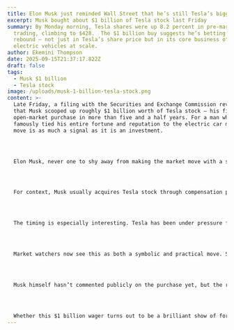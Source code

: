 ```yaml
---
title: Elon Musk just reminded Wall Street that he’s still Tesla’s biggest believer
excerpt: Musk bought about $1 billion of Tesla stock last Friday
summary: By Monday morning, Tesla shares were up 8.2 percent in pre-market
  trading, climbing to $428.  The $1 billion buy suggests he’s betting hard on a
  rebound — not just in Tesla’s share price but in its core business of selling
  electric vehicles at scale.
author: Ekemini Thompson
date: 2025-09-15T21:37:17.822Z
draft: false
tags:
  - Musk $1 billion
  - Tesla stock
image: /uploads/musk-1-billion-tesla-stock.png
content: >-
  Late Friday, a filing with the Securities and Exchange Commission revealed
  that Musk scooped up roughly $1 billion worth of Tesla stock — his first
  open-market purchase in more than five and a half years. For a man who has
  famously tied his entire fortune and reputation to the electric car maker, the
  move is as much a signal as it is an investment.




  Elon Musk, never one to shy away from making the market move with a single stroke of his pen—or in this case, a click of his trading account—just spent roughly $1 billion buying Tesla stock on the open market. This is the first time in more than five years that Musk has bought Tesla shares directly, and Wall Street is already buzzing. According to a new SEC filing, the purchase went through last Friday, sending $TSLA surging more than 8% in pre-market trading to about $428.




  For context, Musk usually acquires Tesla stock through compensation packages, stock options, or carefully structured deals. Direct purchases on the open market are rare—and investors know it. That’s why the news immediately lit a fire under Tesla bulls. If the man running the company is putting his own money back in after half a decade, it signals more than confidence—it’s a public statement that he thinks the market has undervalued Tesla.




  The timing is especially interesting. Tesla has been under pressure for months, caught between concerns about slowing EV demand, intensifying global competition, and Musk’s own distractions with ventures like X and SpaceX. Analysts had begun to whisper about whether Tesla’s growth story was running out of road. Musk just responded in the most effective way possible: by betting a billion dollars of his own money that the story isn’t over.




  Market watchers now see this as both a symbolic and practical move. Symbolic, because it telegraphs conviction. Practical, because large insider buys often precede rallies, giving investors more confidence to pile in. Tesla shares, already volatile, are likely to see even sharper moves in the days ahead.




  Musk himself hasn’t commented publicly on the purchase yet, but the ripple effects are obvious. Traders are talking about this as a “reset moment” for Tesla—an insider’s reminder that, even with bumps in the road, the company still has one of the strongest long-term growth cases in the EV sector.




  Whether this $1 billion wager turns out to be a brilliant show of foresight or simply an expensive confidence play, one thing is certain: Elon Musk knows how to grab headlines—and move markets—with a single trade.
---
```


